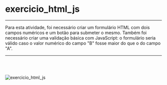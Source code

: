 # exercicio_html_js

***

 Para esta atividade, foi necessário criar um formulário HTML com dois campos numéricos e um botão para submeter o mesmo. Também foi necessário criar uma validação básica com JavaScript: o formulário seria válido caso o valor numérico do campo "B" fosse maior do que o do campo "A".
 
***
 
 <br><br>
 
![exercicio_html_js](https://user-images.githubusercontent.com/87523872/214124261-8fcb1b28-7ced-4fd2-9e6a-e8a731ff0666.png)

 <br><br>
